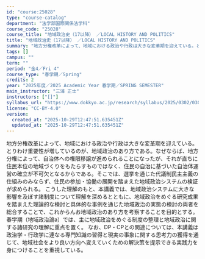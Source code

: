 ```yaml
---
id: "course:25028"
type: "course-catalog"
department: "法学部国際関係法学科"
course_code: "25028"
course_title: "地域政治史（17以降） ／LOCAL HISTORY AND POLITICS"
title: "地域政治史（17以降） ／LOCAL HISTORY AND POLITICS"
summary: "地方分権改革によって、地域における政治や行政は大きな変革期を迎えている。とりわけ重要性が増しているのが、地域政治のあり方である。なぜならば、地方分権によって、自治体への権限移譲が進められることになったが、それが直ちに住民本位の地域づくりをも…"
tags: []
campus: ""
term: ""
period: "金4／Fri 4"
course_type: "春学期／Spring"
credits: 2
year: "2025年度／2025 Academic Year 春学期／SPRING SEMESTER"
main_instructor: "三浦 正士"
instructors: ["[]"]
syllabus_url: "https://www.dokkyo.ac.jp/research/syllabus/2025/0302/0302_25028_ja_JP.html"
license: "CC-BY-4.0"
version:
  created_at: "2025-10-29T12:47:51.635451Z"
  updated_at: "2025-10-29T12:47:51.635451Z"
---
```

地方分権改革によって、地域における政治や行政は大きな変革期を迎えている。とりわけ重要性が増しているのが、地域政治のあり方である。なぜならば、地方分権によって、自治体への権限移譲が進められることになったが、それが直ちに住民本位の地域づくりをもたらすものではなく、住民の自治に基づいた自治体運営の確立が不可欠となるからである。そこでは、選挙を通じた代議制民主主義の仕組みのみならず、住民の参加・協働の展開を踏まえた地域政治システムの検証が求められる。 こうした理解のもと、本講義では、地域政治システムに大きな影響を及ぼす諸制度について理解を深めるとともに、地域政治をめぐる研究成果を踏まえた理論的な検討と具体的な事例を通じた地域政治の実態の検討の両者を総合することで、これからんお地域政治のあり方を考察することを目的とする。春学期（地域政治論a）では、主に地域政治をめぐる制度の整理と地域政治に関する諸研究の理解に重点を置く。 なお、DP・CPとの関連については、本講義は政治学・行政学に連なる専門知識の習得と現実の事象に関する思考力の獲得を通じて、地域社会をより良い方向へ変えていくための解決策を提示できる実践力を身につけることを重視している。
